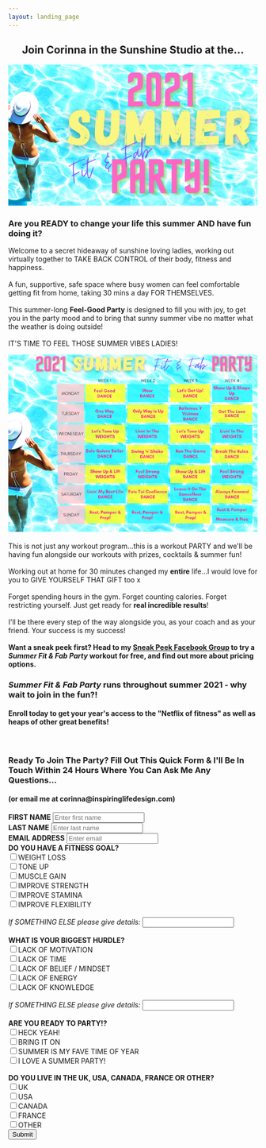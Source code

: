 ```yaml
---
layout: landing_page
---
```


<center>
<h2>Join Corinna in the Sunshine Studio at the...</h2>
<img src='/i/sunshinestudio/summerparty/summerpartymain.png' alt='2021 Summer Fit & Fab Party image'>
</center>

<h3>Are you READY to change your life this summer AND have fun doing it?</h3>

Welcome to a secret hideaway of sunshine loving ladies, working out virtually together to TAKE BACK CONTROL of their body, fitness and happiness.<br /><br />
A fun, supportive, safe space where busy women can feel comfortable getting fit from home, taking 30 mins a day FOR THEMSELVES.<br /><br />
This summer-long <b>Feel-Good Party</b> is designed to fill you with joy, to get you in the party mood and to bring that sunny summer vibe no matter what the weather is doing outside!<br /><br />
IT'S TIME TO FEEL THOSE SUMMER VIBES LADIES!
<center>
<img src='/i/sunshinestudio/summerparty/summerpartycal.png' alt='Summer Fit & Fab Party workout calendar'>
</center>
<br />
This is not just any workout program...this is a workout PARTY and we'll be having fun alongside our workouts with prizes, cocktails & summer fun! <br /><br />
Working out at home for 30 minutes changed my <b>entire</b> life...I would love for you to GIVE YOURSELF THAT GIFT too x<br /><br />
Forget spending hours in the gym. Forget counting calories. Forget restricting yourself. Just get ready for <b>real incredible results</b>!<br /><br />
I'll be there every step of the way alongside you, as your coach and as your friend. Your success is my success!
<br /><br />
<b>Want a sneak peek first? Head to my <a href="https://www.facebook.com/groups/sunshinestudiosneakpeek" target="_blank" rel="noopener">Sneak Peek Facebook Group</a>  to try a <i>Summer Fit & Fab Party</i> workout for free, and find out more about pricing options.</b>

<h3><i>Summer Fit & Fab Party</i> runs throughout summer 2021 - why wait to join in the fun?!</h3>
<h4>Enroll today to get your year's access to the "Netflix of fitness" as well as heaps of other great benefits!</h4>
<br />

<h3>Ready To Join The Party? Fill Out This Quick Form & I'll Be In Touch Within 24 Hours Where You Can Ask Me Any Questions...</h3>
<h4>(or email me at corinna@inspiringlifedesign.com)</h4>
<form role="form" action="https://formspree.io/f/mzbkqjqa" method="POST">
	<div class="form-group">
		<label for="InputFirstName"><b>FIRST NAME</b></label>
		<input type="text" name="firstname" class="form-control" id="InputFirstName" placeholder="Enter first name">
	</div>
    <div class="form-group">
		<label for="InputLastName"><b>LAST NAME</b></label>
		<input type="text" name="lastname" class="form-control" id="InputLastName" placeholder="Enter last name">
	</div>
    <div class="form-group">
		<label for="exampleInputEmail1"><b>EMAIL ADDRESS</b></label>
		<input type="email" name="email" class="form-control" id="exampleInputEmail1" placeholder="Enter email">
	</div>
	<div class="checkbox">
		<label><b>DO YOU HAVE A FITNESS GOAL?</b></label><br />
        <label></label>
		<input type="checkbox" name="Goal_WeightLoss">WEIGHT LOSS<br />
        <label></label>
		<input type="checkbox" name="Goal_ToneUp">TONE UP<br />
        <label></label>
		<input type="checkbox" name="Goal_MuscleGain">MUSCLE GAIN<br />
        <label></label>
		<input type="checkbox" name="Goal_ImproveStrength">IMPROVE STRENGTH<br />
        <label></label>
		<input type="checkbox" name="Goal_ImproveStamina">IMPROVE STAMINA<br />
        <label></label>
		<input type="checkbox" name="Goal_ImproveFlexibility">IMPROVE FLEXIBILITY<br /><br />
        <label for="InputOtherGoal"><i>If SOMETHING ELSE please give details:</i></label>
		<input type="text" name="OtherGoal" class="form-control" id="InputOtherGoal">
	</div>
	<br />
    <div class="checkbox">
		<label><b>WHAT IS YOUR BIGGEST HURDLE?</b></label><br />
        <label></label>
		<input type="checkbox" name="Hurdle_Motivation">LACK OF MOTIVATION<br />
        <label></label>
		<input type="checkbox" name="Hurdle_Time">LACK OF TIME<br />
        <label></label>
		<input type="checkbox" name="Hurdle_Belief">LACK OF BELIEF / MINDSET<br />
        <label></label>
		<input type="checkbox" name="Hurdle_Energy">LACK OF ENERGY<br />
        <label></label>
		<input type="checkbox" name="Hurdle_Knowledge">LACK OF KNOWLEDGE<br /><br />
        <div class="form-group">
		<label for="InputOtherHurdle"><i>If SOMETHING ELSE please give details:</i></label>
		<input type="text" name="OtherHurdle" class="form-control" id="InputOtherHurdle">
	    </div>
	</div>
    <br />
	<div class="checkbox">
		<label><b>ARE YOU READY TO PARTY!?</b></label><br />
        <label></label>
		<input type="checkbox" name="Party_HeckYeah">HECK YEAH!<br />
        <label></label>
		<input type="checkbox" name="Party_BringItOn">BRING IT ON<br />
        <label></label>
		<input type="checkbox" name="Party_SummerIsFaveTime">SUMMER IS MY FAVE TIME OF YEAR<br />
        <label></label>
		<input type="checkbox" name="Party_LoveSummerParty">I LOVE A SUMMER PARTY!<br />
	</div>
	<br />
    <div class="checkbox">
		<label><b>DO YOU LIVE IN THE UK, USA, CANADA, FRANCE OR OTHER?</b></label><br />
        <label></label>
		<input type="checkbox" name="LivesIn_UK">UK<br />
        <label></label>
		<input type="checkbox" name="LivesIn_USA">USA<br />
        <label></label>
		<input type="checkbox" name="LivesIn_CANADA">CANADA<br />
        <label></label>
		<input type="checkbox" name="LivesIn_FRANCE">FRANCE<br />
        <label></label>
		<input type="checkbox" name="LivesOutsideOfBBCountries_OTHER">OTHER<br />
	</div>
	<button type="submit" class="btn btn-default">Submit</button>
</form>

